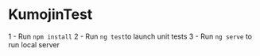 # KumojinTest

1 - Run `npm install`
2 - Run `ng test`to launch unit tests
3 - Run `ng serve` to run local server
